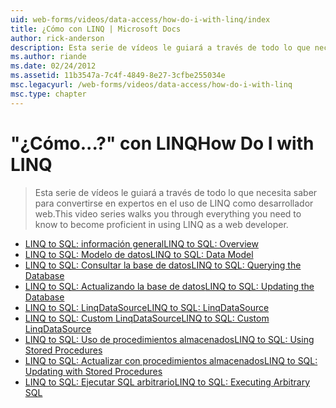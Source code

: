 ```yaml
---
uid: web-forms/videos/data-access/how-do-i-with-linq/index
title: ¿Cómo con LINQ | Microsoft Docs
author: rick-anderson
description: Esta serie de vídeos le guiará a través de todo lo que necesita saber para convertirse en expertos en el uso de LINQ como desarrollador web.
ms.author: riande
ms.date: 02/24/2012
ms.assetid: 11b3547a-7c4f-4849-8e27-3cfbe255034e
msc.legacyurl: /web-forms/videos/data-access/how-do-i-with-linq
msc.type: chapter
---
```

<a name="how-do-i-with-linq"></a><span data-ttu-id="14836-103">"¿Cómo...?" con LINQ</span><span class="sxs-lookup"><span data-stu-id="14836-103">How Do I with LINQ</span></span>
====================
> <span data-ttu-id="14836-104">Esta serie de vídeos le guiará a través de todo lo que necesita saber para convertirse en expertos en el uso de LINQ como desarrollador web.</span><span class="sxs-lookup"><span data-stu-id="14836-104">This video series walks you through everything you need to know to become proficient in using LINQ as a web developer.</span></span>


- [<span data-ttu-id="14836-105">LINQ to SQL: información general</span><span class="sxs-lookup"><span data-stu-id="14836-105">LINQ to SQL: Overview</span></span>](how-do-i-linq-to-sql-overview.md)
- [<span data-ttu-id="14836-106">LINQ to SQL: Modelo de datos</span><span class="sxs-lookup"><span data-stu-id="14836-106">LINQ to SQL: Data Model</span></span>](how-do-i-linq-to-sql-data-model.md)
- [<span data-ttu-id="14836-107">LINQ to SQL: Consultar la base de datos</span><span class="sxs-lookup"><span data-stu-id="14836-107">LINQ to SQL: Querying the Database</span></span>](how-do-i-linq-to-sql-querying-the-database.md)
- [<span data-ttu-id="14836-108">LINQ to SQL: Actualizando la base de datos</span><span class="sxs-lookup"><span data-stu-id="14836-108">LINQ to SQL: Updating the Database</span></span>](how-do-i-linq-to-sql-updating-the-database.md)
- [<span data-ttu-id="14836-109">LINQ to SQL: LinqDataSource</span><span class="sxs-lookup"><span data-stu-id="14836-109">LINQ to SQL: LinqDataSource</span></span>](how-do-i-linq-to-sql-linqdatasource.md)
- [<span data-ttu-id="14836-110">LINQ to SQL: Custom LinqDataSource</span><span class="sxs-lookup"><span data-stu-id="14836-110">LINQ to SQL: Custom LinqDataSource</span></span>](how-do-i-linq-to-sql-custom-linqdatasource.md)
- [<span data-ttu-id="14836-111">LINQ to SQL: Uso de procedimientos almacenados</span><span class="sxs-lookup"><span data-stu-id="14836-111">LINQ to SQL: Using Stored Procedures</span></span>](how-do-i-linq-to-sql-using-stored-procedures.md)
- [<span data-ttu-id="14836-112">LINQ to SQL: Actualizar con procedimientos almacenados</span><span class="sxs-lookup"><span data-stu-id="14836-112">LINQ to SQL: Updating with Stored Procedures</span></span>](how-do-i-linq-to-sql-updating-with-stored-procedures.md)
- [<span data-ttu-id="14836-113">LINQ to SQL: Ejecutar SQL arbitrario</span><span class="sxs-lookup"><span data-stu-id="14836-113">LINQ to SQL: Executing Arbitrary SQL</span></span>](how-do-i-linq-to-sql-executing-arbitrary-sql.md)
